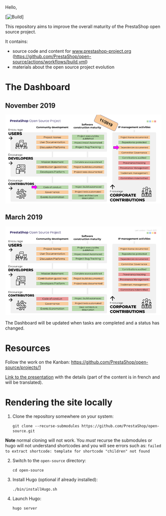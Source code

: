 Hello,

[![Build](https://github.com/PrestaShop/open-source/actions/workflows/build.yml/badge.svg)]

This repository aims to improve the overall maturity of the PrestaShop open source project.

It contains:
- source code and content for www.prestashop-project.org (https://github.com/PrestaShop/open-source/actions/workflows/build.yml)
- materials about the open source project evolution

# The Dashboard

## November 2019

![DashBoard](content/images/2019-november.png)


## March 2019

![DashBoard](content/images/2019-march.png)

The Dashboard will be updated when tasks are completed and a status has changed.

# Resources

Follow the work on the Kanban: https://github.com/PrestaShop/open-source/projects/1

[Link to the presentation](https://docs.google.com/presentation/d/e/2PACX-1vTEbW-otnpKF8qrXMdgaMJg1HWYOqW4R2fVAXzw_YY-g0KubhlbPLVUVmutBoy4lvDUpWr736JO1aCG/pub) with the details (part of the content is in french and will be translated).

# Rendering the site locally

1. Clone the repository somewhere on your system:
    ```
    git clone --recurse-submodules https://github.com/PrestaShop/open-source.git
    ```

**Note** normal cloning will not work. You _must_ recurse the submodules or hugo will not understand shortcodes and you will see errors such as: 
  `failed to extract shortcode: template for shortcode "children" not found`

2. Switch to the `open-source` directory:
    ```
    cd open-source
    ```

3. Install Hugo (optional if already installed):
    ```
    ./bin/installHugo.sh
    ```

4. Launch Hugo:
    ```
    hugo server
    ```
